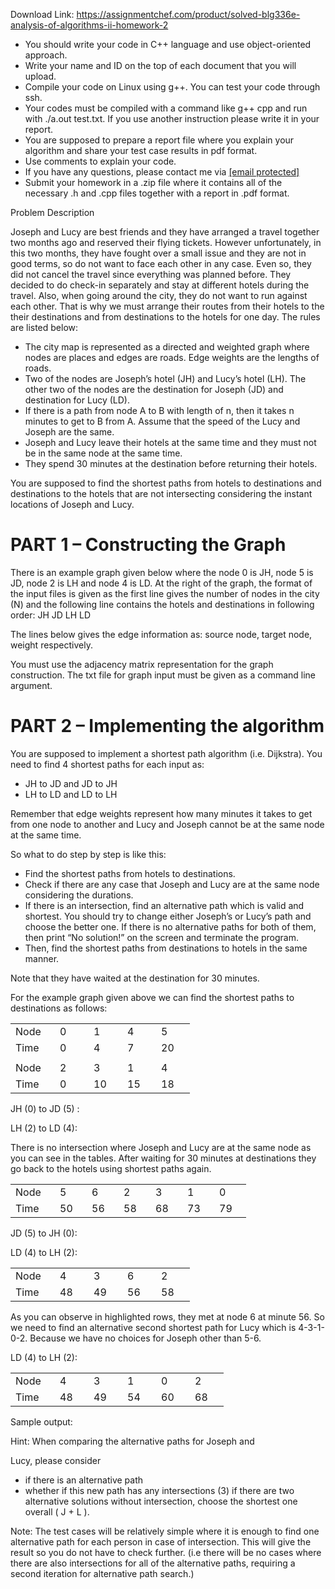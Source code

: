 Download Link: https://assignmentchef.com/product/solved-blg336e-analysis-of-algorithms-ii-homework-2
<br>
<ul>

 <li>You should write your code in C++ language and use object-oriented approach.</li>

 <li>Write your name and ID on the top of each document that you will upload.</li>

 <li>Compile your code on Linux using g++. You can test your code through ssh.</li>

 <li>Your codes must be compiled with a command like g++ cpp and run with ./a.out test.txt. If you use another instruction please write it in your report.</li>

 <li>You are supposed to prepare a report file where you explain your algorithm and share your test case results in pdf format.</li>

 <li>Use comments to explain your code.</li>

 <li>If you have any questions, please contact me via <u><a href="/cdn-cgi/l/email-protection" class="__cf_email__" data-cfemail="2948425d40181c69405d5c074c4d5c075d5b">[email protected]</a></u></li>

 <li>Submit your homework in a .zip file where it contains all of the necessary .h and .cpp files together with a report in .pdf format.</li>

</ul>




Problem Description

Joseph and Lucy are best friends and they have arranged a travel together two months ago and reserved their flying tickets. However unfortunately, in this two months, they have fought over a small issue and they are not in good terms, so do not want to face each other in any case. Even so, they did not cancel the travel since everything was planned before. They decided to do check-in separately and stay at different hotels during the travel. Also, when going around the city, they do not want to run against each other. That is why we must arrange their routes from their hotels to the their destinations and from destinations to the hotels for one day. The rules are listed below:

<ul>

 <li>The city map is represented as a directed and weighted graph where nodes are places and edges are roads. Edge weights are the lengths of roads.</li>

 <li>Two of the nodes are Joseph’s hotel (JH) and Lucy’s hotel (LH). The other two of the nodes are the destination for Joseph (JD) and destination for Lucy (LD).</li>

 <li>If there is a path from node A to B with length of n, then it takes n minutes to get to B from A. Assume that the speed of the Lucy and Joseph are the same.</li>

 <li>Joseph and Lucy leave their hotels at the same time and they must not be in the same node at the same time.</li>

 <li>They spend 30 minutes at the destination before returning their hotels.</li>

</ul>

You are supposed to find the shortest paths from hotels to destinations and destinations to the hotels that are not intersecting considering the instant locations of Joseph and Lucy.

<h1>PART 1 – Constructing the Graph</h1>

There is an example graph given below where the node 0 is JH, node 5 is JD, node 2 is LH and node 4 is LD. At the right of the graph, the format of the input files is given as the first line gives the number of nodes in the city (N) and the following line contains the hotels and destinations in following order: JH JD LH LD

The lines below gives the edge information as: source node, target node, weight respectively.

You must use the adjacency matrix representation for the graph construction. The txt file for graph input must be given as a command line argument.

<h1>PART 2 – Implementing the algorithm</h1>

You are supposed to implement a shortest path algorithm (i.e. Dijkstra). You need to find 4 shortest paths for each input as:

<ul>

 <li>JH to JD and JD to JH</li>

 <li>LH to LD and LD to LH</li>

</ul>

Remember that edge weights represent how many minutes it takes to get from one node to another and Lucy and Joseph cannot be at the same node at the same time.

So what to do step by step is like this:

<ul>

 <li>Find the shortest paths from hotels to destinations.</li>

 <li>Check if there are any case that Joseph and Lucy are at the same node considering the durations.</li>

 <li>If there is an intersection, find an alternative path which is valid and shortest. You should try to change either Joseph’s or Lucy’s path and choose the better one. If there is no alternative paths for both of them, then print “No solution!” on the screen and terminate the program.</li>

 <li>Then, find the shortest paths from destinations to hotels in the same manner.</li>

</ul>

Note that they have waited at the destination for 30 minutes.

For the example graph given above we can find the shortest paths to destinations as follows:

<table width="206">

 <tbody>

  <tr>

   <td width="55">Node</td>

   <td width="38">0</td>

   <td width="38">1</td>

   <td width="38">4</td>

   <td width="38">5</td>

  </tr>

  <tr>

   <td width="55">Time</td>

   <td width="38">0</td>

   <td width="38">4</td>

   <td width="38">7</td>

   <td width="38">20</td>

  </tr>

  <tr>

   <td width="55"> </td>

   <td width="38"> </td>

   <td width="38"> </td>

   <td width="38"> </td>

   <td width="38"> </td>

  </tr>

  <tr>

   <td width="55">Node</td>

   <td width="38">2</td>

   <td width="38">3</td>

   <td width="38">1</td>

   <td width="38">4</td>

  </tr>

  <tr>

   <td width="55">Time</td>

   <td width="38">0</td>

   <td width="38">10</td>

   <td width="38">15</td>

   <td width="38">18</td>

  </tr>

 </tbody>

</table>

JH (0) to JD (5) :




LH (2) to LD (4):




There is no intersection where Joseph and Lucy are at the same node as you can see in the tables. After waiting for 30 minutes at destinations they go back to the hotels using shortest paths again.

<table width="265">

 <tbody>

  <tr>

   <td width="55">Node</td>

   <td width="35">5</td>

   <td width="35">6</td>

   <td width="35">2</td>

   <td width="35">3</td>

   <td width="35">1</td>

   <td width="35">0</td>

  </tr>

  <tr>

   <td width="55">Time</td>

   <td width="35">50</td>

   <td width="35">56</td>

   <td width="35">58</td>

   <td width="35">68</td>

   <td width="35">73</td>

   <td width="35">79</td>

  </tr>

 </tbody>

</table>

JD (5) to JH (0):




LD (4) to LH (2):

<table width="206">

 <tbody>

  <tr>

   <td width="55">Node</td>

   <td width="38">4</td>

   <td width="38">3</td>

   <td width="38">6</td>

   <td width="38">2</td>

  </tr>

  <tr>

   <td width="55">Time</td>

   <td width="38">48</td>

   <td width="38">49</td>

   <td width="38">56</td>

   <td width="38">58</td>

  </tr>

 </tbody>

</table>




As you can observe in highlighted rows, they met at node 6 at minute 56. So we need to find an alternative second shortest path for Lucy which is 4-3-1-0-2. Because we have no choices for Joseph other than 5-6.

LD (4) to LH (2):

<table width="244">

 <tbody>

  <tr>

   <td width="55">Node</td>

   <td width="38">4</td>

   <td width="38">3</td>

   <td width="38">1</td>

   <td width="38">0</td>

   <td width="38">2</td>

  </tr>

  <tr>

   <td width="55">Time</td>

   <td width="38">48</td>

   <td width="38">49</td>

   <td width="38">54</td>

   <td width="38">60</td>

   <td width="38">68</td>

  </tr>

 </tbody>

</table>

Sample output:

Hint: When comparing the alternative paths for Joseph and

Lucy, please consider

<ul>

 <li>if there is an alternative path</li>

 <li>whether if this new path has any intersections (3) if there are two alternative solutions without intersection, choose the shortest one overall ( J + L ).</li>

</ul>




Note: The test cases will be relatively simple where it is enough to find one alternative path for each person in case of intersection. This will give the result so you do not have to check further. (i.e there will be no cases where there are also intersections for all of the alternative paths, requiring a second iteration for alternative path search.)